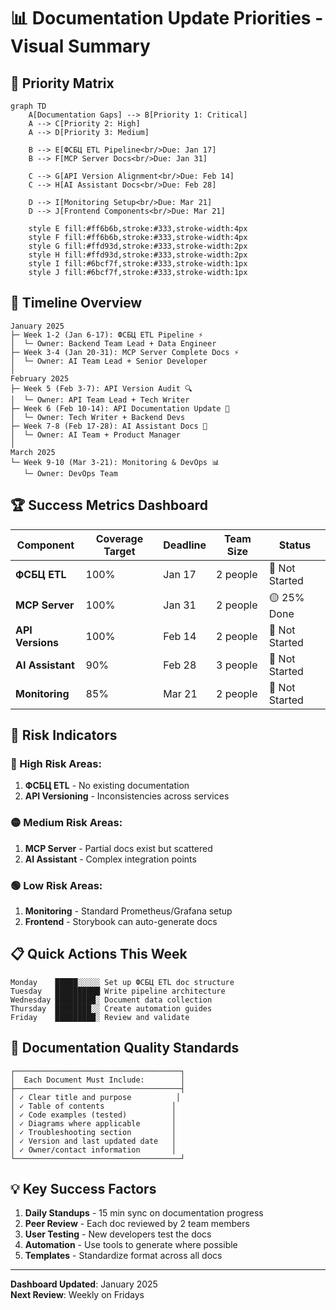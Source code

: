 # 📊 Documentation Update Priorities - Visual Summary

## 🎯 Priority Matrix

```mermaid
graph TD
    A[Documentation Gaps] --> B[Priority 1: Critical]
    A --> C[Priority 2: High]
    A --> D[Priority 3: Medium]

    B --> E[ФСБЦ ETL Pipeline<br/>Due: Jan 17]
    B --> F[MCP Server Docs<br/>Due: Jan 31]

    C --> G[API Version Alignment<br/>Due: Feb 14]
    C --> H[AI Assistant Docs<br/>Due: Feb 28]

    D --> I[Monitoring Setup<br/>Due: Mar 21]
    D --> J[Frontend Components<br/>Due: Mar 21]

    style E fill:#ff6b6b,stroke:#333,stroke-width:4px
    style F fill:#ff6b6b,stroke:#333,stroke-width:4px
    style G fill:#ffd93d,stroke:#333,stroke-width:2px
    style H fill:#ffd93d,stroke:#333,stroke-width:2px
    style I fill:#6bcf7f,stroke:#333,stroke-width:1px
    style J fill:#6bcf7f,stroke:#333,stroke-width:1px
```

## 📅 Timeline Overview

```
January 2025
├─ Week 1-2 (Jan 6-17): ФСБЦ ETL Pipeline ⚡
│  └─ Owner: Backend Team Lead + Data Engineer
├─ Week 3-4 (Jan 20-31): MCP Server Complete Docs ⚡
│  └─ Owner: AI Team Lead + Senior Developer
│
February 2025
├─ Week 5 (Feb 3-7): API Version Audit 🔍
│  └─ Owner: API Team Lead + Tech Writer
├─ Week 6 (Feb 10-14): API Documentation Update 📝
│  └─ Owner: Tech Writer + Backend Devs
├─ Week 7-8 (Feb 17-28): AI Assistant Docs 🤖
│  └─ Owner: AI Team + Product Manager
│
March 2025
└─ Week 9-10 (Mar 3-21): Monitoring & DevOps 📊
   └─ Owner: DevOps Team
```

## 🏆 Success Metrics Dashboard

| Component        | Coverage Target | Deadline | Team Size | Status         |
| ---------------- | --------------- | -------- | --------- | -------------- |
| **ФСБЦ ETL**     | 100%            | Jan 17   | 2 people  | 🔴 Not Started |
| **MCP Server**   | 100%            | Jan 31   | 2 people  | 🟡 25% Done    |
| **API Versions** | 100%            | Feb 14   | 2 people  | 🔴 Not Started |
| **AI Assistant** | 90%             | Feb 28   | 3 people  | 🔴 Not Started |
| **Monitoring**   | 85%             | Mar 21   | 2 people  | 🔴 Not Started |

## 🚦 Risk Indicators

### 🔴 High Risk Areas:

1. **ФСБЦ ETL** - No existing documentation
2. **API Versioning** - Inconsistencies across services

### 🟡 Medium Risk Areas:

1. **MCP Server** - Partial docs exist but scattered
2. **AI Assistant** - Complex integration points

### 🟢 Low Risk Areas:

1. **Monitoring** - Standard Prometheus/Grafana setup
2. **Frontend** - Storybook can auto-generate docs

## 📋 Quick Actions This Week

```
Monday    █████░░░░░ Set up ФСБЦ ETL doc structure
Tuesday   ██████████ Write pipeline architecture
Wednesday █████████░ Document data collection
Thursday  ████████░░ Create automation guides
Friday    █████████░ Review and validate
```

## 🎨 Documentation Quality Standards

```
┌─────────────────────────────────────┐
│  Each Document Must Include:        │
├─────────────────────────────────────┤
│ ✓ Clear title and purpose          │
│ ✓ Table of contents               │
│ ✓ Code examples (tested)          │
│ ✓ Diagrams where applicable       │
│ ✓ Troubleshooting section         │
│ ✓ Version and last updated date   │
│ ✓ Owner/contact information       │
└─────────────────────────────────────┘
```

## 💡 Key Success Factors

1. **Daily Standups** - 15 min sync on documentation progress
2. **Peer Review** - Each doc reviewed by 2 team members
3. **User Testing** - New developers test the docs
4. **Automation** - Use tools to generate where possible
5. **Templates** - Standardize format across all docs

---

**Dashboard Updated**: January 2025  
**Next Review**: Weekly on Fridays
